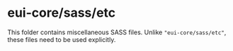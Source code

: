 # eui-core/sass/etc

This folder contains miscellaneous SASS files. Unlike `"eui-core/sass/etc"`, these files
need to be used explicitly.
